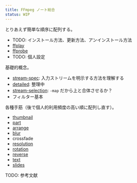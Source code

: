 ```yaml
---
title: FFmpeg ノート総合
status: WIP
---
```


とりあえず簡単な順序に配列する。

* TODO: インストール方法、更新方法、アンインストール方法
* [ffplay](./ffplay)
* [ffprobe](./ffprobe)
* TODO: 個人設定

基礎的概念。

* [stream-spec](./stream-spec): 入力ストリームを明示する方法を理解する
* [detailed](./detailed): 整理中
* [stream-selection](./stream-selection): `-map` だから上と合体させるか？
* フィルター基本

各種手筋（後で個人的利用頻度の高い順に配列し直す）。

* [thumbnail](./thumbnail)
* [part](./part)
* [arrange](./arrange)
* [blur](./blur)
* crossfade
* [resolution](./resolution)
* [rotation](./rotation)
* [reverse](./reverse)
* [text](./text)
* [slides](./slides)

TODO: 参考文献
